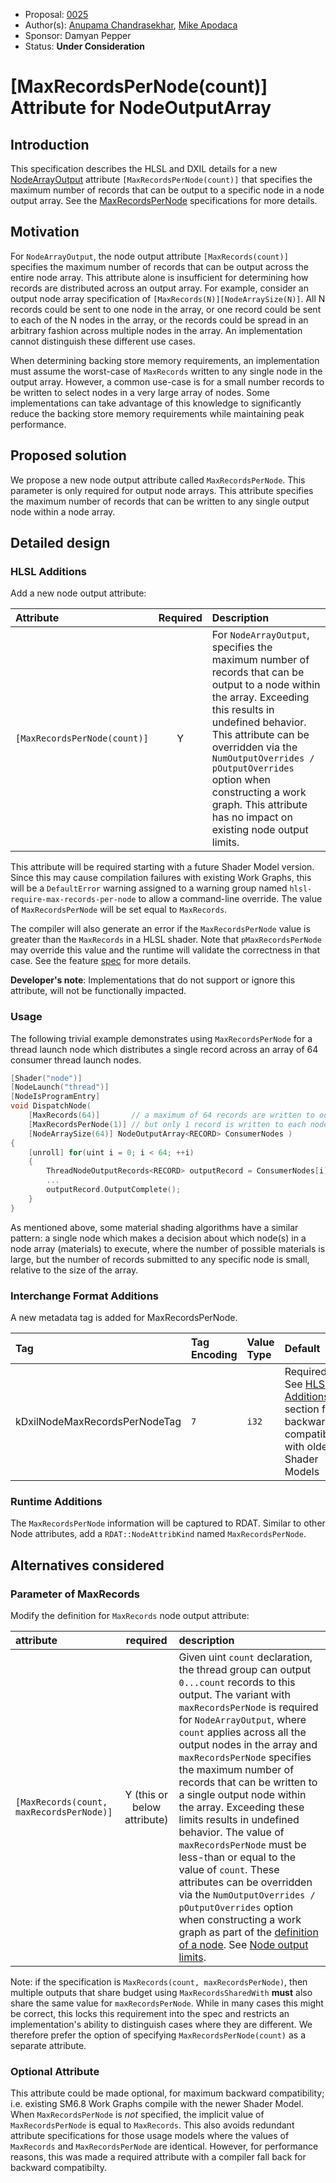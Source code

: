 <!-- {% raw %} -->

* Proposal: [0025](0025-max-records-per-node.md)
* Author(s): [Anupama Chandrasekhar](https://github.com/anupamachandra), [Mike Apodaca](https://github.com/mapodaca-nv)
* Sponsor: Damyan Pepper
* Status: **Under Consideration**

# [MaxRecordsPerNode(count)] Attribute for NodeOutputArray

## Introduction

This specification describes the HLSL and DXIL details for a new [NodeArrayOutput](https://microsoft.github.io/DirectX-Specs/d3d/WorkGraphs.html#node-output-attributes) attribute `[MaxRecordsPerNode(count)]` that specifies the maximum number of records that can be output to a specific node in a node output array. See the [MaxRecordsPerNode]() specifications for more details.

## Motivation

For `NodeArrayOutput`, the node output attribute `[MaxRecords(count)]` specifies the maximum number of records that can
be output across the entire node array.  This attribute alone is insufficient for determining how records are
distributed across an output array.  For example, consider an output node array specification of
`[MaxRecords(N)][NodeArraySize(N)]`. All N records could be sent to one node in the array, or one record could be
sent to each of the N nodes in the array, or the records could be spread in an arbitrary fashion across multiple nodes
in the array.  An implementation cannot distinguish these different use cases.

When determining backing store memory requirements, an implementation must assume the worst-case of `MaxRecords` written
to any single node in the output array.  However, a common use-case is for a small number records to be written to
select nodes in a very large array of nodes.  Some implementations can take advantage of this knowledge to significantly
reduce the backing store memory requirements while maintaining peak performance.

## Proposed solution

We propose a new node output attribute called `MaxRecordsPerNode`. This parameter is only required for output node
arrays.  This attribute specifies the maximum number of records that can be written to any single output node within a
node array.

## Detailed design

### HLSL Additions

Add a new node output attribute:

| Attribute | Required | Description |
|:---       |:--------:|:------------|
| `[MaxRecordsPerNode(count)]` | Y | For `NodeArrayOutput`, specifies the maximum number of records that can be output to a node within the array.  Exceeding this results in undefined behavior.  This attribute can be overridden via the `NumOutputOverrides / pOutputOverrides` option when constructing a work graph.  This attribute has no impact on existing node output limits. |

This attribute will be required starting with a future Shader Model version.
Since this may cause compilation failures with existing Work Graphs, this will
be a `DefaultError` warning assigned to a warning group named
`hlsl-require-max-records-per-node` to allow a command-line override.
The value of `MaxRecordsPerNode` will be set equal to `MaxRecords`.

The compiler will also generate an error if the `MaxRecordsPerNode` value is greater than the `MaxRecords` in a HLSL shader. Note that `pMaxRecordsPerNode` may override this value and the runtime will validate the correctness in that case. See the feature [spec]() for more details.

**Developer's note**: Implementations that do not support or ignore this attribute, will not be functionally impacted.

### Usage

The following trivial example demonstrates using `MaxRecordsPerNode` for a thread launch node which distributes
a single record across an array of 64 consumer thread launch nodes.

```cpp
[Shader("node")]
[NodeLaunch("thread")]
[NodeIsProgramEntry]
void DispatchNode(
    [MaxRecords(64)]       // a maximum of 64 records are written to output node array,
    [MaxRecordsPerNode(1)] // but only 1 record is written to each node in the array
    [NodeArraySize(64)] NodeOutputArray<RECORD> ConsumerNodes )
{
    [unroll] for(uint i = 0; i < 64; ++i)
    {
        ThreadNodeOutputRecords<RECORD> outputRecord = ConsumerNodes[i].GetThreadNodeOutputRecords(1);
        ...
        outputRecord.OutputComplete();
    }
}
```

As mentioned above, some material shading algorithms have a similar pattern: a single node which makes a decision about
which node(s) in a node array (materials) to execute, where the number of possible materials is large, but the number of
records submitted to any specific node is small, relative to the size of the array.

### Interchange Format Additions

A new metadata tag is added for MaxRecordsPerNode.

|Tag                            |Tag Encoding     |Value Type     |Default     |
|:------------------            |:----------------|:--------------|:-----------|
|kDxilNodeMaxRecordsPerNodeTag  |`7`              |`i32`          |Required, See [HLSL Additions](#hlsl-additions) section for backward compatibility with older Shader Models    |  

### Runtime Additions

The `MaxRecordsPerNode` information will be captured to RDAT. Similar to other Node attributes, add a `RDAT::NodeAttribKind` named `MaxRecordsPerNode`.

## Alternatives considered

### Parameter of MaxRecords

Modify the definition for `MaxRecords` node output attribute:

| attribute | required | description |
|:---       |:--------:|:------------|
| `[MaxRecords(count, maxRecordsPerNode)]` | Y (this or below attribute) | Given uint `count` declaration, the thread group can output `0...count` records to this output.  The variant with `maxRecordsPerNode` is required for `NodeArrayOutput`, where `count` applies across all the output nodes in the array and `maxRecordsPerNode` specifies the maximum number of records that can be written to a single output node within the array.  Exceeding these limits results in undefined behavior.  The value of `maxRecordsPerNode` must be less-than or equal to the value of `count`.  These attributes can be overridden via the `NumOutputOverrides / pOutputOverrides` option when constructing a work graph as part of the [definition of a node]().  See [Node output limits](). |

Note: if the specification is `MaxRecords(count, maxRecordsPerNode)`, then multiple outputs that share budget using
`MaxRecordsSharedWith` **must** also share the same value for `maxRecordsPerNode`.  While in many cases this might be
correct, this locks this requirement into the spec and restricts an implementation's ability to distinguish cases where
they are different. We therefore prefer the option of specifying `MaxRecordsPerNode(count)` as a separate attribute.

### Optional Attribute

This attribute could be made optional, for maximum backward compatibility; i.e. existing SM6.8 Work Graphs compile with
the newer Shader Model.  When `MaxRecordsPerNode` is _not_ specified, the implicit value of `MaxRecordsPerNode` is
equal to `MaxRecords`.  This also avoids redundant attribute specifications for those usage models where the values of
`MaxRecords` and `MaxRecordsPerNode` are identical. However, for performance reasons, this was made a required
attribute with a compiler fall back for backward compatibilty.

<!-- {% endraw %} -->
